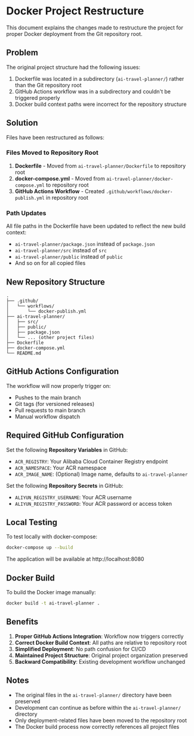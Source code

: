 # Docker Project Restructure

This document explains the changes made to restructure the project for proper Docker deployment from the Git repository root.

## Problem

The original project structure had the following issues:
1. Dockerfile was located in a subdirectory (`ai-travel-planner/`) rather than the Git repository root
2. GitHub Actions workflow was in a subdirectory and couldn't be triggered properly
3. Docker build context paths were incorrect for the repository structure

## Solution

Files have been restructured as follows:

### Files Moved to Repository Root

1. **Dockerfile** - Moved from `ai-travel-planner/Dockerfile` to repository root
2. **docker-compose.yml** - Moved from `ai-travel-planner/docker-compose.yml` to repository root
3. **GitHub Actions Workflow** - Created `.github/workflows/docker-publish.yml` in repository root

### Path Updates

All file paths in the Dockerfile have been updated to reflect the new build context:
- `ai-travel-planner/package.json` instead of `package.json`
- `ai-travel-planner/src` instead of `src`
- `ai-travel-planner/public` instead of `public`
- And so on for all copied files

## New Repository Structure

```
.
├── .github/
│   └── workflows/
│       └── docker-publish.yml
├── ai-travel-planner/
│   ├── src/
│   ├── public/
│   ├── package.json
│   └── ... (other project files)
├── Dockerfile
├── docker-compose.yml
└── README.md
```

## GitHub Actions Configuration

The workflow will now properly trigger on:
- Pushes to the main branch
- Git tags (for versioned releases)
- Pull requests to main branch
- Manual workflow dispatch

## Required GitHub Configuration

Set the following **Repository Variables** in GitHub:
- `ACR_REGISTRY`: Your Alibaba Cloud Container Registry endpoint
- `ACR_NAMESPACE`: Your ACR namespace
- `ACR_IMAGE_NAME`: (Optional) Image name, defaults to `ai-travel-planner`

Set the following **Repository Secrets** in GitHub:
- `ALIYUN_REGISTRY_USERNAME`: Your ACR username
- `ALIYUN_REGISTRY_PASSWORD`: Your ACR password or access token

## Local Testing

To test locally with docker-compose:
```bash
docker-compose up --build
```

The application will be available at http://localhost:8080

## Docker Build

To build the Docker image manually:
```bash
docker build -t ai-travel-planner .
```

## Benefits

1. **Proper GitHub Actions Integration**: Workflow now triggers correctly
2. **Correct Docker Build Context**: All paths are relative to repository root
3. **Simplified Deployment**: No path confusion for CI/CD
4. **Maintained Project Structure**: Original project organization preserved
5. **Backward Compatibility**: Existing development workflow unchanged

## Notes

- The original files in the `ai-travel-planner/` directory have been preserved
- Development can continue as before within the `ai-travel-planner/` directory
- Only deployment-related files have been moved to the repository root
- The Docker build process now correctly references all project files